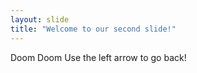 ```yaml
---
layout: slide
title: "Welcome to our second slide!"
---
```

Doom Doom
Use the left arrow to go back!
